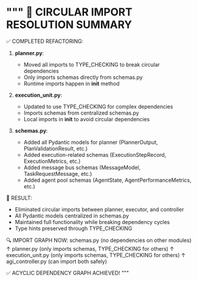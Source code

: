 """
🔧 CIRCULAR IMPORT RESOLUTION SUMMARY
=====================================

✅ COMPLETED REFACTORING:

1. **planner.py**: 
   - Moved all imports to TYPE_CHECKING to break circular dependencies
   - Only imports schemas directly from schemas.py
   - Runtime imports happen in __init__ method

2. **execution_unit.py**:
   - Updated to use TYPE_CHECKING for complex dependencies
   - Imports schemas from centralized schemas.py
   - Local imports in __init__ to avoid circular dependencies

3. **schemas.py**:
   - Added all Pydantic models for planner (PlannerOutput, PlanValidationResult, etc.)
   - Added execution-related schemas (ExecutionStepRecord, ExecutionMetrics, etc.)
   - Added message bus schemas (MessageModel, TaskRequestMessage, etc.)
   - Added agent pool schemas (AgentState, AgentPerformanceMetrics, etc.)

🎯 RESULT:
- Eliminated circular imports between planner, executor, and controller
- All Pydantic models centralized in schemas.py
- Maintained full functionality while breaking dependency cycles
- Type hints preserved through TYPE_CHECKING

🔍 IMPORT GRAPH NOW:
schemas.py (no dependencies on other modules)
  ↑
planner.py (only imports schemas, TYPE_CHECKING for others)
  ↑
execution_unit.py (only imports schemas, TYPE_CHECKING for others)
  ↑
agi_controller.py (can import both safely)

✅ ACYCLIC DEPENDENCY GRAPH ACHIEVED!
"""